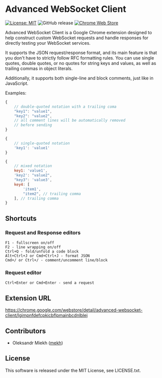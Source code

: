 # Advanced WebSocket Client

[![License: MIT](https://img.shields.io/badge/License-MIT-yellow.svg)](https://opensource.org/licenses/MIT)
![GitHub release](https://img.shields.io/github/v/release/mekh/advanced-websocket-client)
[![Chrome Web Store](https://img.shields.io/chrome-web-store/v/lgimpnfdefcpkicbflpmainbcdnlblej)](https://chrome.google.com/webstore/detail/advanced-websocket-client/lgimpnfdefcpkicbflpmainbcdnlblej)

Advanced WebSocket Client is a Google Chrome extension
designed to help construct custom WebSocket requests
and handle responses for directly testing your WebSocket services.

It supports the JSON request/response format,
and its main feature is that you don't have to strictly follow RFC formatting rules.
You can use single quotes, double quotes, or no quotes for string keys and values,
as well as trailing commas in object literals.

Additionally, it supports both single-line and block comments, just like in JavaScript.

Examples:
```javascript
{
    // double-quoted notation with a trailing coma
    "key1": "value1",
    "key2": "value2",
    // all comment lines will be automatically removed
    // before sending
}
````
```javascript
{
    // single-quoted notation
    'key1': 'value1'
}
```
```javascript
{
    // mixed notation
    key1: 'value1',
    'key2': "value2",
    "key3": 'value3',
    key4: [
        'item1',
        "item2", // trailing comma
    ], // trailing comma
}
```
## Shortcuts

### Request and Response editors
    F1 - fullscreen on/off
    F2 - line wrapping on/off
    Ctrl+Q - fold/unfold a code block
    Alt+Ctrl+J or Cmd+Ctrl+J - format JSON
    Cmd+/ or Ctrl+/ - comment/uncomment line/block
    
### Request editor
    Ctrl+Enter or Cmd+Enter - send a request

## Extension URL
https://chrome.google.com/webstore/detail/advanced-websocket-client/lgimpnfdefcpkicbflpmainbcdnlblej

## Contributors

- Oleksandr Miekh ([mekh](https://github.com/mekh))
        
## License

This software is released under the MIT License, see LICENSE.txt.

